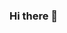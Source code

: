 ### Hi there 👋

<!--
**Project-Piffa/Project-Piffa** is a ✨ _special_ ✨ repository because its `README.md` (this file) appears on your GitHub profile.

- 🌱 I’m currently learning everything
- 👯 I’m looking to collaborate on this team: github.com/phoenixpixel-it
- 🥅 2021 Goals: Learn cyber security
- ⚡ Fun fact: ...

-->
